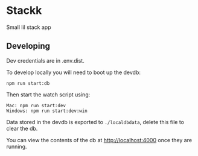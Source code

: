 # Stackk
Small lil stack app

## Developing
Dev credentials are in .env.dist.

To develop locally you will need to boot up the devdb:

    npm run start:db

Then start the watch script using:

    Mac: npm run start:dev
    Windows: npm run start:dev:win

Data stored in the devdb is exported to `./localdbdata`, delete this file to clear the db.

You can view the contents of the db at [http://localhost:4000](http://localhost:4000/) once they are running.
